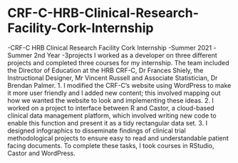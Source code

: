 # CRF-C-HRB-Clinical-Research-Facility-Cork-Internship
-CRF-C HRB Clinical Research Facility Cork Internship -Summer 2021 -Summer 2nd Year -3projects
I worked as a developer on three different projects and completed three courses for my internship. The team included the Director of Education at the HRB CRF-C, Dr Frances Shiely, the Instructional Designer, Mr Vincent Russell and Associate Statistician, Dr Brendan Palmer. 1. I modified the CRF-C’s website using WordPress to make it more user friendly and I added new content; this involved mapping out how we wanted the website to look and implementing these ideas. 2. I worked on a project to interface between R and Castor, a cloud-based clinical data management platform, which involved writing new code to enable this function and present it as a tidy rectangular data set. 3. I designed infographics to disseminate findings of clinical trial methodological projects to ensure easy to read and understandable patient facing documents. To complete these tasks, I took courses in RStudio, Castor and WordPress.
